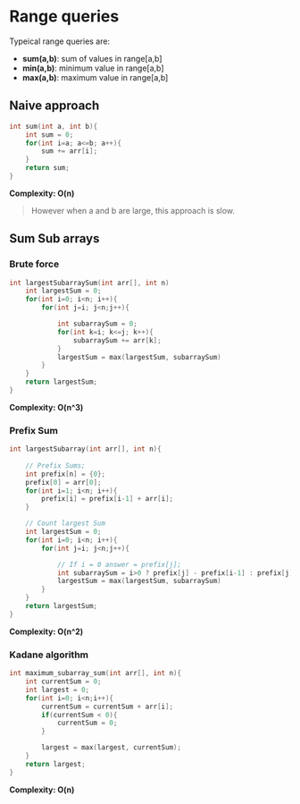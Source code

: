 # Range queries
Typeical range queries are:
* **sum(a,b)**: sum of values in range[a,b]
* **min(a,b)**: minimum value in range[a,b]
* **max(a,b)**: maximum value in range[a,b]

## Naive approach 
```c++
int sum(int a, int b){
    int sum = 0;
    for(int i=a; a<=b; a++){
        sum += arr[i];
    }
    return sum;
}
```
**Complexity: O(n)**
> However when a and b are large, this approach is slow.


## Sum Sub arrays
### Brute force
```c++
int largestSubarraySum(int arr[], int n)
    int largestSum = 0;
    for(int i=0; i<n; i++){
        for(int j=i; j<n;j++){

            int subarraySum = 0;
            for(int k=i; k<=j; k++){
                subarraySum += arr[k];
            }
            largestSum = max(largestSum, subarraySum)
        }
    }
    return largestSum;
}
```
**Complexity: O(n^3)**

### Prefix Sum

```c++
int largestSubarray(int arr[], int n){
    
    // Prefix Sums; 
    int prefix[n] = {0};
    prefix[0] = arr[0];
    for(int i=1; i<n; i++){
        prefix[i] = prefix[i-1] + arr[i];
    }

    // Count largest Sum
    int largestSum = 0;
    for(int i=0; i<n; i++){
        for(int j=i; j<n;j++){

            // If i = 0 answer = prefix[j];
            int subarraySum = i>0 ? prefix[j] - prefix[i-1] : prefix[j];
            largestSum = max(largestSum, subarraySum)
        }
    }
    return largestSum;
}
```
**Complexity: O(n^2)**
### Kadane algorithm
```c++
int maximum_subarray_sum(int arr[], int n){
    int currentSum = 0;
    int largest = 0;
    for(int i=0; i<n;i++){
        currentSum = currentSum + arr[i];
        if(currentSum < 0){
            currentSum = 0;
        }

        largest = max(largest, currentSum);
    }
    return largest;
}
```
**Complexity: O(n)**